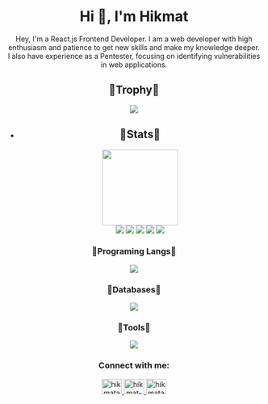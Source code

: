 <div align="center">
  <h1>Hi 👋, I'm Hikmat</h1>
  <p>
    Hey, I'm a React.js Frontend Developer. I am a web developer with high enthusiasm 
    and patience to get new skills and make my knowledge deeper. I also have 
    experience as a Pentester, focusing on identifying vulnerabilities in web applications.
  </p>
</div>


<div align=center>
  <h2>👑Trophy👑</h2>
  <img src = "https://github-profile-trophy.vercel.app/?username=hikmatasifli&theme=algolia&column=-1&rank=-?">
</div>

- <div align=center> 
    <h2>💖Stats💖</h2>
    <img height=150px src="https://streak-stats.demolab.com?user=hikmatasifli&theme=algolia"></br>
    <img src="https://github-profile-summary-cards.vercel.app/api/cards/profile-details?username=hikmatasifli&theme=algolia">
    <img src="https://github-profile-summary-cards.vercel.app/api/cards/repos-per-language?username=hikmatasifli&theme=algolia">
    <img src="https://github-profile-summary-cards.vercel.app/api/cards/most-commit-language?username=hikmatasifli&theme=algolia">
    <img src="https://github-profile-summary-cards.vercel.app/api/cards/stats?username=hikmatasifli&theme=algolia">
    <img src="https://github-profile-summary-cards.vercel.app/api/cards/productive-time?username=hikmatasifli&theme=algolia">
  </div>

<div align="center">
  <h3>💎Programing Langs💎</h3>
    <img src="https://skillicons.dev/icons?i=html,js,babel,css,sass,bootstrap,react,vite,md,nodejs,express,python,">

  <h3>🧶Databases🧶</h3>
   <img src="https://skillicons.dev/icons?i=mongodb">

   <h3>🏏Tools🏏</h3>
    <img src="https://skillicons.dev/icons?i=github,git,npm,vscode,visualstudio,postman,figma,netlify,vercel,stackoverflow,discord">
</div>

<div align="center">
  <h3>Connect with me:</h3>
    <p>
        <a href="https://twitter.com/hikmatasifli" target="blank">
        <img src="https://raw.githubusercontent.com/rahuldkjain/github-profile-readme-generator/master/src/images/icons/Social/twitter.svg" alt="hikmatasifli" height="30" width="40" />
        </a>
        <a href="https://linkedin.com/in/hikmat-asifli-9b1315324" target="blank">
        <img src="https://raw.githubusercontent.com/rahuldkjain/github-profile-readme-generator/master/src/images/icons/Social/linked-in-alt.svg" alt="hikmat-asifli-9b1315324" height="30" width="40" />
        </a>
        <a href="https://instagram.com/hikmatasifli" target="blank">
        <img src="https://raw.githubusercontent.com/rahuldkjain/github-profile-readme-generator/master/src/images/icons/Social/instagram.svg" alt="hikmatasifli" height="30" width="40" />
        </a>
    </p>
</div>
